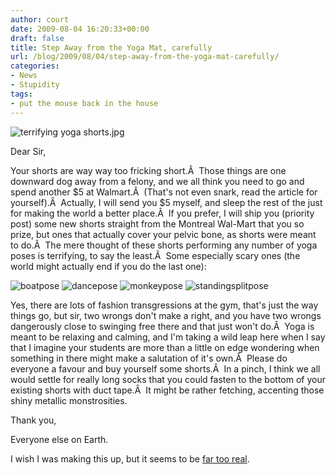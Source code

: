 ```yaml
---
author: court
date: 2009-08-04 16:20:33+00:00
draft: false
title: Step Away from the Yoga Mat, carefully
url: /blog/2009/08/04/step-away-from-the-yoga-mat-carefully/
categories:
- News
- Stupidity
tags:
- put the mouse back in the house
---
```


![terrifying yoga shorts.jpg](http://www.vallentyne.com/blog/wp-content/uploads/2009/08/yoga-shorts.jpg)


Dear Sir,

Your shorts are way way too fricking short.Â  Those things are one downward dog away from a felony, and we all think you need to go and spend another $5 at Walmart.Â  (That's not even snark, read the article for yourself).Â  Actually, I will send you $5 myself, and sleep the rest of the just for making the world a better place.Â  If you prefer, I will ship you (priority post) some new shorts straight from the Montreal Wal-Mart that you so prize, but ones that actually cover your pelvic bone, as shorts were meant to do.Â  The mere thought of these shorts performing any number of yoga poses is terrifying, to say the least.Â  Some especially scary ones (the world might actually end if you do the last one):

![boatpose](http://www.vallentyne.com/blog/wp-content/uploads/2009/08/boatpose.jpg)
![dancepose](http://www.vallentyne.com/blog/wp-content/uploads/2009/08/dancepose.jpg)
![monkeypose](http://www.vallentyne.com/blog/wp-content/uploads/2009/08/monkeypose.jpg)
![standingsplitpose](http://www.vallentyne.com/blog/wp-content/uploads/2009/08/standingsplitpose.jpg)


Yes, there are lots of fashion transgressions at the gym, that's just the way things go, but sir, two wrongs don't make a right, and you have two wrongs dangerously close to swinging free there and that just won't do.Â  Yoga is meant to be relaxing and calming, and I'm taking a wild leap here when I say that I imagine your students are more than a little on edge wondering when something in there might make a salutation of it's own.Â  Please do everyone a favour and buy yourself some shorts.Â  In a pinch, I think we all would settle for really long socks that you could fasten to the bottom of your existing shorts with duct tape.Â  It might be rather fetching, accenting those shiny metallic monstrosities.

Thank you,

Everyone else on Earth.

I wish I was making this up, but it seems to be [far too real](http://www.ottawacitizen.com/news/Kamloops+yoga+instructor+told+shorts+short/1854267/story.html).
